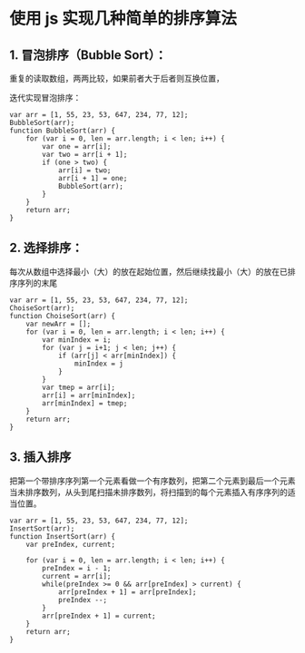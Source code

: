 # 使用 js 实现几种简单的排序算法

## 1. 冒泡排序（Bubble Sort）：

重复的读取数组，两两比较，如果前者大于后者则互换位置，

迭代实现冒泡排序：
```
var arr = [1, 55, 23, 53, 647, 234, 77, 12];
BubbleSort(arr);
function BubbleSort(arr) {
    for (var i = 0, len = arr.length; i < len; i++) {
        var one = arr[i];
        var two = arr[i + 1];
        if (one > two) {
            arr[i] = two;
            arr[i + 1] = one;
            BubbleSort(arr);
        } 
    }
    return arr;
}
```

## 2. 选择排序：

每次从数组中选择最小（大）的放在起始位置，然后继续找最小（大）的放在已排序序列的末尾

```
var arr = [1, 55, 23, 53, 647, 234, 77, 12];
ChoiseSort(arr);
function ChoiseSort(arr) {
    var newArr = [];
    for (var i = 0, len = arr.length; i < len; i++) {
        var minIndex = i;
        for (var j = i+1; j < len; j++) {
            if (arr[j] < arr[minIndex]) {
                minIndex = j
            }
        }
        var tmep = arr[i];
        arr[i] = arr[minIndex];
        arr[minIndex] = tmep;
    }
    return arr;
}
```

## 3. 插入排序

把第一个带排序序列第一个元素看做一个有序数列，把第二个元素到最后一个元素当未排序数列，从头到尾扫描未排序数列，将扫描到的每个元素插入有序序列的适当位置。

```
var arr = [1, 55, 23, 53, 647, 234, 77, 12];
InsertSort(arr);
function InsertSort(arr) {
    var preIndex, current;

    for (var i = 0, len = arr.length; i < len; i++) {
        preIndex = i - 1;
        current = arr[i];
        while(preIndex >= 0 && arr[preIndex] > current) {
            arr[preIndex + 1] = arr[preIndex];
            preIndex --;
        }
        arr[preIndex + 1] = current;
    }
    return arr;
}
```